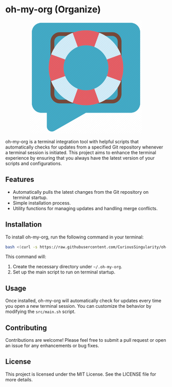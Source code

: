 # oh-my-org (Organize)

<p align="center">
    <img src="./docs/logo.png" alt="alt text" width="350" height="auto">
</p>

oh-my-org is a terminal integration tool with helpful scripts that automatically checks for updates from a specified Git repository whenever a terminal session is initiated. This project aims to enhance the terminal experience by ensuring that you always have the latest version of your scripts and configurations.

## Features

- Automatically pulls the latest changes from the Git repository on terminal startup.
- Simple installation process.
- Utility functions for managing updates and handling merge conflicts.

## Installation

To install oh-my-org, run the following command in your terminal:

```bash
bash <(curl -s https://raw.githubusercontent.com/CuriousSingularity/oh-my-org/main/install.sh)
```

This command will:

1. Create the necessary directory under `~/.oh-my-org`.
2. Set up the main script to run on terminal startup.

## Usage

Once installed, oh-my-org will automatically check for updates every time you open a new terminal session. You can customize the behavior by modifying the `src/main.sh` script.

## Contributing

Contributions are welcome! Please feel free to submit a pull request or open an issue for any enhancements or bug fixes.

## License

This project is licensed under the MIT License. See the LICENSE file for more details.